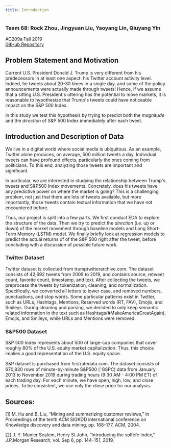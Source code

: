 ```yaml
---
title: Introduction
---
```


### Team 68: Rock Zhou, Jingyuan Liu, Yaoyang Lin, Qiuyang Yin
AC209a Fall 2019          
[GitHub Repository](https://github.com/DavidYQY/Make-trading-great-again-)

## Problem Statement and Motivation

Current U.S. President Donald J. Trump is very different from his predecessors in at least one aspect: his Twitter account activity level. Indeed, he tweets about 20-30 times in a single day, and some of the policy announcements were actually made through tweets! Hence, if we assume that a sitting U.S. President's uttering has the potential to move markets, it is reasonable to hypothesize that Trump's tweets could have noticeable impact on the S&P 500 Index. 

In this study we test this hypothesis by trying to predict both the *magnitude* and the *direction* of S&P 500 Index immediately after each tweet.

## Introduction and Description of Data

We live in a digital world where social media is ubiquitous. As an example, Twitter alone produces, on average, 500 million tweets a day. Individual tweets can have profound effects, particularly the ones coming from politicians. To this end, analyzing those tweets are important and significant.

In particular, we are interested in studying the relationship between Trump's tweets and S&P500 Index movements. Concretely, does his tweets have any predictive power on where the market is going? This is a challenging problem, not just that there are lots of tweets available, but more importantly, those tweets contain textual information that we have not encountered before.

Thus, our project is split into a few parts. We first conduct EDA to explore the structure of the data. Then we try to predict the *direction* (i.e. up or down) of the market movement through baseline models and Long Short-Term Memory (LSTM) model. We finally briefly look at regression models to predict the actual returns of of the S&P 500 right after the tweet, before concluding with a discussion of possible future work.

### Twitter Dataset

Twitter dataset is collected from trumptwitterarchive.com. The dataset consists of 42,692 tweets from 2009 to 2019, and contains source, retweet count, favorite count, timestamp, and text. After collecting the tweets, we preprocess the tweets by tokenization, cleaning, and normalization. Speciﬁcally, we converted all letters to lower case, and removed numbers, punctuations, and stop words. Some particular patterns exist in Twitter, such as URLs, Hashtags, Mentions, Reserved words (RT, FAV), Emojis, and Smileys. During cleaning and parsing, we decided to only keep semantic related information in the text such as Hashtags(#MakeAmericaGreatAgain), Emojis, and Smileys, while URLs and Mentions were removed.

### S&P500 Dataset

S&P 500 Index represents about 500 of large-cap companies that cover roughly 80% of the U.S. equity market capitalization. Thus, this choice implies a good representation of the U.S. equity space. 

S&P dataset is purchased from ﬁrstratedata.com. The dataset consists of 670,830 rows of minute-by-minute S&P500 (ˆGSPC) data from January 2013 to November 2019 during trading hours (9:30 AM - 4:00 PM ET) of each trading day. For each minute, we have open, high, low, and close prices. To be consistent, we use only the close price for our analysis.


## Sources:

[1] M. Hu and B. Liu, “Mining and summarizing customer reviews,” in Proceedings of the tenth ACM SIGKDD international conference on Knowledge discovery and data mining, pp. 168–177, ACM, 2004.

[2] J. Y. Munier Scalem, Henry St John, “Introducing the volfefe index,” J.P.Morgan Research, vol. Sep 6, pp. 144–151, 2019.
